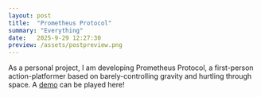 ```yaml
---
layout: post
title:  "Prometheus Protocol"
summary: "Everything"
date:   2025-9-29 12:27:30
preview: /assets/postpreview.png
---
```


As a personal project, I am developing Prometheus Protocol, a first-person action-platformer based on barely-controlling gravity and hurtling through space. A [demo](https://monkeyplato.itch.io/prometheus-protocol-demo) can be played here!